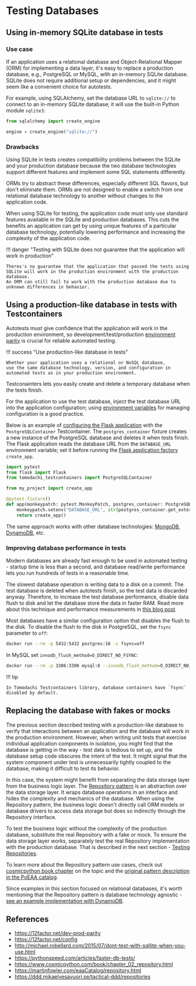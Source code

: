 # Testing Databases

## Using in-memory SQLite database in tests

### Use case

If an application uses a relational database and Object-Relational Mapper (ORM) for implementing a data layer,
it's easy to replace a production database, e.g., PostgreSQL or MySQL, with an in-memory SQLite database.
SQLite does not require additional setup or dependencies, and it might seem like a convenient choice for autotests.

For example, using SQLAlchemy, set the database URL to `sqlite://` to connect to an in-memory SQLite database;
it will use the built-in Python module `sqlite3`:

```py
from sqlalchemy import create_engine

engine = create_engine("sqlite://")
```

### Drawbacks

Using SQLite in tests creates compatibility problems between the SQLite and your production database
because the two database technologies support different features and implement some SQL statements differently.

ORMs try to abstract these differences, especially different SQL flavors, but don't eliminate them.
ORMs are not designed to enable a switch from one relational database technology to another without changes to the application code.

When using SQLite for testing, the application code must only use standard features available in the SQLite and production databases.
This cuts the benefits an application can get by using unique features of a particular database technology,
potentially lowering performance and increasing the complexity of the application code.

!!! danger "Testing with SQLite does not guarantee that the application will work in production"

    Theres's no guarantee that the application that passed the tests using SQLite will work in the production environment with the production database.
    An ORM can still fail to work with the production database due to unknown differences in behavior.

## Using a production-like database in tests with Testcontainers

Autotests must give confidence that the application will work in the production environment,
so development/test/production [environment parity](https://12factor.net/dev-prod-parity) is crucial for reliable automated testing.

!!! success "Use production-like database in tests"

    Whether your application uses a relational or NoSQL database,
    use the same database technology, version, and configuration in automated tests as in your production environment.

Testconainters lets you easily create and delete a temporary database when the tests finish.

For the application to use the test database, inject the test database URL into the application configuration;
using [environment variables](https://12factor.net/config) for managing configuration is a good practice.

Below is an example of [configuring the Flask application](https://flask.palletsprojects.com/en/3.0.x/testing/) with the `PostgreSQLContainer` Testcontainer.
The `postgres_container` fixture creates a new instance of the PostgreSQL database and deletes it when tests finish.
The Flask application reads the database URL from the `DATABASE_URL` environment variable;
set it before running the [Flask application factory](https://flask.palletsprojects.com/en/3.0.x/tutorial/factory/) `create_app`.

```py
import pytest
from flask import Flask
from tomodachi_testcontainers import PostgreSQLContainer

from my_project import create_app

@pytest.fixture()
def app(monkeypatch: pytest.MonkeyPatch, postgres_container: PostgreSQLContainer) -> Flask:
    monkeypatch.setenv("DATABASE_URL", str(postgres_container.get_external_url()))
    return create_app()
```

The same approach works with other database technologies: [MongoDB](https://hub.docker.com/_/mongo), [DynamoDB](https://hub.docker.com/r/localstack/localstack/), etc.

### Improving database performance in tests

Modern databases are already fast enough to be used in automated testing -
startup time is less than a second, and database read/write performance lets you run hundreds of tests in a reasonable time.

The slowest database operation is writing data to a disk on a commit.
The test database is deleted when autotests finish, so the test data is discarded anyway.
Therefore, to increase the test database performance, disable data flush to disk and let the database store the data in faster RAM.
Read more about this technique and performance measurements in [this blog post](https://pythonspeed.com/articles/faster-db-tests/).

Most databases have a similar configuration option that disables the flush to the disk.
To disable the flush to the disk in PostgreSQL, set the `fsync` parameter to `off`:

```sh
docker run --rm -p 5432:5432 postgres:16 -c fsync=off
```

In MySQL set `innodb_flush_method=O_DIRECT_NO_FSYNC`:

```sh
docker run --rm -p 3306:3306 mysql:8 --innodb_flush_method=O_DIRECT_NO_FSYNC
```

!!! tip

    In Tomodachi Testcontainers library, database containers have `fsync` disabled by default.

## Replacing the database with fakes or mocks

The previous section described testing with a production-like database to verify that interactions
between an application and the database will work in the production environment.
However, when writing unit tests that exercise individual application components in isolation,
you might find that the database is getting in the way - test data is tedious to set up, and the database setup code obscures the intent of the test.
It might signal that the system component under test is unnecessarily tightly coupled to the database, making it difficult to test its behavior.

In this case, the system might benefit from separating the data storage layer from the business logic layer.
The [Repository pattern](https://martinfowler.com/eaaCatalog/repository.html) is an abstraction over the data storage layer.
It wraps database operations in an interface and hides the complexity and mechanics of the database.
When using the Repository pattern, the business logic doesn't directly call ORM models or database drivers to access data storage
but does so indirectly through the Repository interface.

To test the business logic without the complexity of the production database, substitute the real Repository with a fake or mock.
To ensure the data storage layer works, separately test the real Repository implementation with the production database.
That is described in the next section - [Testing Repositories](./testing-repositories.md).

To learn more about the Repository pattern use cases,
check out [cosmicpython book chapter](https://www.cosmicpython.com/book/chapter_02_repository.html) on the topic
and the [original pattern description in the PoEAA catalog](https://martinfowler.com/eaaCatalog/repository.html).

Since examples in this section focused on relational databases,
it's worth mentioning that the Repository pattern is database technology agnostic -
[see an example implementation with DynamoDB](https://ddd.mikaelvesavuori.se/tactical-ddd/repositories).

## References

- <https://12factor.net/dev-prod-parity>
- <https://12factor.net/config>
- <http://michael.robellard.com/2015/07/dont-test-with-sqllite-when-you-use.html>
- <https://pythonspeed.com/articles/faster-db-tests/>
- <https://www.cosmicpython.com/book/chapter_02_repository.html>
- <https://martinfowler.com/eaaCatalog/repository.html>
- <https://ddd.mikaelvesavuori.se/tactical-ddd/repositories>
